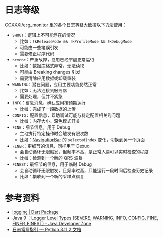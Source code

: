 # 日志等级

[CCXXXI/ecg_monitor](https://github.com/CCXXXI/ecg_monitor) 里的各个日志等级大致按以下方法使用：

- `SHOUT`：逻辑上不可能存在的情况
  - 比如：`!kReleaseMode && !kProfileMode && !kDebugMode`
  - 可能由一些笔误引发
  - 需要修正程序代码
- `SEVERE`：严重故障，应用已经不能正常运行
  - 比如：数据库格式异常，无法读取
  - 可能由 Breaking changes 引发
  - 需要清除应用数据或卸载重装
- `WARNING`：潜在问题，应用主要功能仍然正常
  - 比如：无法连接到服务器
  - 需要处理，但并不紧急
- `INFO`：信息消息，确认应用按预期运行
  - 比如：完成了一段数据的上传
- `CONFIG`：配置信息，帮助调试可能与特定配置相关的问题
  - 比如：内存大小、深色模式开关
- `FINE`：细节信息，用于 Debug
  - 主动执行特定操作时会触发有限次数
  - 比如：[NavigationBar](https://api.flutter.dev/flutter/material/NavigationBar-class.html) 的 `selectedIndex` 变化，切换到另一个页面
- `FINER`：更细节的信息，同样用于 Debug
  - 会自动循环无限触发，但频率不高，是正常人类可以实时检查的程度
  - 比如：检测到一个新的 QRS 波群
- `FINEST`：最细节的信息，用于临时 Debug
  - 会自动循环无限触发，且频率过高，只能运行一段时间后检查历史记录
  - 比如：接收到一个新的采样点信息

# 参考资料

- [logging | Dart Package](https://pub.dev/packages/logging)
- [Java 9 ：Logger Level Types (SEVERE, WARNING, INFO, CONFIG, FINE, FINER, FINEST) - Java Developer Zone](https://javadeveloperzone.com/java-9/java-9-logger-level-types-severe-warning-info-config-fine-finer-finest/)
- [日志常用指引 — Python 3.11.2 文档](https://docs.python.org/zh-cn/3/howto/logging.html)
